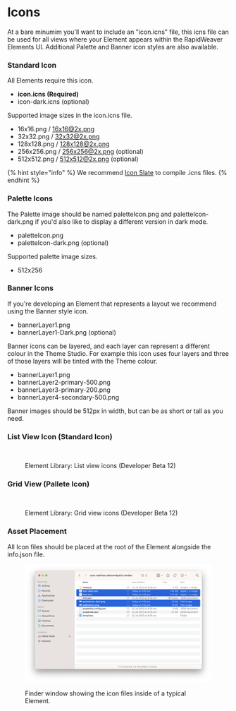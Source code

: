 # Icons

At a bare minumim you'll want to include an "icon.icns" file, this icns file can be used for all views where your Element appears within the RapidWeaver Elements UI. Additional Palette and Banner icon styles are also available.

### Standard Icon

All Elements require this icon.

* **icon.icns (Required)**
* icon-dark.icns (optional)

Supported image sizes in the icon.icns file.

* 16x16.png / 16x16@2x.png
* 32x32.png / 32x32@2x.png
* 128x128.png / 128x128@2x.png
* 256x256.png / 256x256@2x.png (optional)
* 512x512.png / 512x512@2x.png (optional)

{% hint style="info" %}
We recommend [Icon Slate](https://www.kodlian.com/apps/icon-slate) to compile .icns files.
{% endhint %}

### Palette Icons

The Palette image should be named paletteIcon.png and paletteIcon-dark.png if you'd also like to display a different version in dark mode.

* paletteIcon.png
* paletteIcon-dark.png (optional)

Supported palette image sizes.

* 512x256

### Banner Icons

If you're developing an Element that represents a layout we recommend using the Banner style icon.&#x20;

* bannerLayer1.png
* bannerLayer1-Dark.png (optional)

Banner icons can be layered, and each layer can represent a different colour in the Theme Studio. For example this icon uses four layers and three of those layers will be tinted with the Theme colour.

* bannerLayer1.png
* bannerLayer2-primary-500.png
* bannerLayer3-primary-200.png
* bannerLayer4-secondary-500.png

Banner images should be 512px in width, but can be as short or tall as you need.

### **List View Icon** (Standard Icon)

<figure><img src="../../.gitbook/assets/CleanShot 2023-08-05 at 10 .46.36@2x (1).png" alt=""><figcaption><p>Element Library: List view icons (Developer Beta 12)</p></figcaption></figure>

### Grid View (Pallete Icon)

<figure><img src="../../.gitbook/assets/CleanShot 2023-08-05 at 10 .46.30@2x.png" alt=""><figcaption><p>Element Library: Grid view icons (Developer Beta 12)</p></figcaption></figure>



### Asset Placement

All Icon files should be placed at the root of the Element alongside the info.json file.

<figure><img src="../../.gitbook/assets/CleanShot 2023-07-25 at 4.14.41@2x.png" alt=""><figcaption><p>Finder window showing the icon files inside of a typical Element.</p></figcaption></figure>
